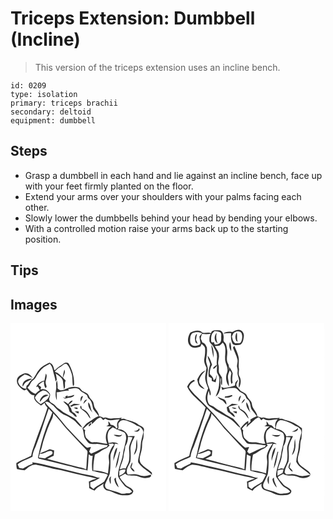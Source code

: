 # Triceps Extension: Dumbbell (Incline)
> This version of the triceps extension uses an incline bench.

``` 
id: 0209 
type: isolation 
primary: triceps brachii 
secondary: deltoid 
equipment: dumbbell 
``` 

## Steps

 - Grasp a dumbbell in each hand and lie against an incline bench, face up with your feet firmly planted on the floor.
 - Extend your arms over your shoulders with your palms facing each other.
 - Slowly lower the dumbbells behind your head by bending your elbows.
 - With a controlled motion raise your arms back up to the starting position.

## Tips


## Images

<svg width="187pt" height="300" viewBox="0 0 187 225" xmlns="http://www.w3.org/2000/svg"><g fill="#FFF"><path d="M0 0h187v225H0V0m34.22 55.96c-2.8 3.13-4.16 7.24-6.85 10.41-2.87 1.91-4.88 4.67-6.6 7.6-2.16.61-1.59 2.94-1.91 4.64-4.58.1-8.28-3.78-9.67-7.85-.52-4.62 4.53-6.73 7.53-9.17 3.73.29 6.85 2.29 9.86 4.31-2-3.68-6.77-7.53-11.09-5.26-3.33 1.46-7.31 3.49-7.78 7.54-.65 5.37 3.88 9.53 8.06 12.05 1.32.91 2.34-.59 3.4-1.15 2.51 3.07 5.11 7.67 9.64 7.39-2.33 5.79 4.01 9.24 7.75 12.26 1.52-1.11 3.05-2.2 4.54-3.32.01 2.41 1.92 4.02 3.29 5.77-4.65 15.56-11.07 30.52-16.17 45.95-1.52 3.87-2.73 7.86-3.43 11.96-5.88 2.99-12.11 5.22-17.75 8.7-.1 2.39 0 4.81.69 7.13 3.04.63 6.08 1.24 9.17 1.52 4.32-3.36 9.3-8.01 15.24-6.29 6.39 1.12 12.69 2.73 18.94 4.45 12.44 1.82 24.41 5.8 36.74 8.16 5.13 1.38 10.48 1.86 15.49 3.71-3.14 1-6.26 2.07-9.26 3.44.2 2.62.35 5.24.43 7.87 1.99 1.32 4.16 2.35 6.44 3.09 2.65-4.09 7.28-5.74 10.92-8.68-1.84 3.86 1.25 8.13 5.22 8.67 5.89 1.15 10.84 5.29 16.96 5.52 3.88.04 8.19.59 11.61-1.65 1.01-1.14 2.54-3 1.13-4.44-2.12-3.09-6.12-3.81-8.72-6.32-2.28-3.3-5.65-5.79-7.15-9.62 2.2-1.25 4.42-2.48 6.63-3.71 2.8 2.57 6.91 2.08 10.42 2.24 5.29-.21 9.76 3.86 15.13 2.79 2.11-.05 6.86-1.08 5.35-3.89-4.59 1.67-9.78 2.36-14.4.37-4.27-1.71-8.85-.83-13.3-.65-3.39-5.18 1.36-10.75 3.2-15.62.64-4.92.35-9.92.02-14.85-.09-5.62 2.97-10.58 5.22-15.53-2.68-.1-5.35-.01-8.02.22-1.65-5.34-6.89-8.93-12.46-8.62 2.27-2.41-.86-6.23 1.99-8.39 1.76-2.89 5.2-2.6 8.07-2 4.54 1.72 9.13 3.39 13.05 6.33 3.95.75 7.34 3.84 7.7 7.93-1.38 5.25-3.05 10.49-3.33 15.95-.23 4.93-1.44 9.73-2.51 14.52-.43 2.15-1.19 4.65.33 6.56 4.03 6.03 11.11 8.83 15.91 14.14l-.32-2.83c-3.96-4.05-9.43-6.38-12.97-10.85-3.55-5.01-.23-11 .71-16.28.99-3.52.26-7.25 1.09-10.77 1.97-4.15 1.02-8.85 1.79-13.26.5-3.92-4.25-4.66-6.67-6.53-4.11-3.25-9.31-4.54-14.31-5.7-1.92-1.7-4.51-1.59-6.87-1.01l1.31-1.59c-4.18 1.08-8.53.39-12.77 1.06-3.25.49-6.31-2.6-9.42-.69-1.39-1.27-3.17-1.7-5-1.87-.39-4.21-3.42-7.37-5.5-10.83-.97-2.14-.93-4.59-1.83-6.76-1.63-2.49-4.27-4.29-5.17-7.23-.97-2.95-4.35-3.83-6.77-5.24-2.49-1.07-3.22-4.49-6.04-4.93-5.29-1.29-11.11-.23-15.75 2.58-3.08 1.55-6.78 1.69-8.9-1.42.25-3.08-.08-6.15-.59-9.18-2.18 3.05-.42 6.88-1.21 10.29-.83 4.36-.99 9 .85 13.14.13-3.13-.14-6.24-.21-9.36 4.92-.11 9.61-2.48 14.53-1.89-.13-.49-.37-1.49-.49-1.99 4.47-.26 10.15-3.26 13.64.98 2.26 3 6.26 3.59 8.73 6.32.54 1.16.94 2.39 1.36 3.6 4.61 2.76 4.92 8.3 6.12 12.96 2.09 2.97 4.6 5.64 6.62 8.69-4.67 1.28-8.06 4.9-12.26 7.1-3.13 1.68-4.97 4.84-7.26 7.43 1.43 3.56 1.41 7.47 2.5 11.1 1.55 2.4 3.2 4.8 5.25 6.81 3.15 1.28 6.59 1.03 9.91.86 4.29.34 8.5 1.4 12.82 1.62l-1.36 2.08c-6.65 1.63-12.35 5.56-18.69 8-.8-.79-1.6-1.59-2.39-2.39.73-1.87 1.5-3.73 2.25-5.59-1.51.31-3.04.58-4.56.81-1.66-.73-2.86-2.12-4.15-3.33-7.47-7.23-14.54-14.86-21.57-22.5-6.51-8.41-13.57-16.36-20.96-23.99a24.87 24.87 0 0 1-3.91-4.94c4.03-1.88 6.61 2.41 9.8 4.04 4.06 4.59 8.38 9.24 14.2 11.62 3.48 1.27 6.46 3.52 9.6 5.43 4.2 2.66 6.59 7.56 11.2 9.61-2.17-4.07-5.72-7.28-8.71-10.76-4.74-2.65-9.43-5.42-14.28-7.86-1.9-1.5-3.57-3.31-5.78-4.37-2.6-1.21-3.64-4.25-6.2-5.53-1.64-1.03-3.72-1.78-4.46-3.74-1.62-2.62 1.65-5.48.45-8.25-2.17-3.86-6.86-7.21-11.4-5.18.25-.72.73-2.15.97-2.87-1.1-.88-2.2-1.78-3.31-2.67 1.87-1.93 4.08-3.46 6.55-4.51.08 2.82.21 5.72 1.84 8.15 2.38-.92.97-2.99.56-4.66-1.68-4.14 2.76-8.77-.06-12.7-.69 2.78-1.11 5.63-1.73 8.43-4.47.65-8.17 3.59-9.97 7.71.51-.14 1.53-.42 2.04-.57.87 1.44 1.69 2.91 2.47 4.4-1.9 1.33-3.64 2.85-5.33 4.44-3.97-1.33-7.03-4.23-9.55-7.46 2.1-1.74 3.19-4.23 4.49-6.55 1.3-2.24 4.06-3.14 5.24-5.47 2.49-4.66 5.53-9.2 9.72-12.51 2.36-1.55 4.97-2.68 7.34-4.23 1.85 2.06 3.07 4.59 3.6 7.3.97 4.73 2.71 9.29 3.31 14.1.51-.77 1.02-1.54 1.52-2.31-.34-2.53-.7-5.06-1.31-7.54 3.43 3.04 9.16 5.46 8.8 10.88.22 2.75.66 5.47 1.05 8.2 2.59-2.88.08-7.11 2.13-10.39-1.07-1.15-2.14-2.31-3.22-3.44.79-3.01 3.46-6.58 1.53-9.63-.9 3.11-1.39 6.31-1.92 9.5-1.98-1.91-3.83-4.02-6.17-5.51-.84-.73-4.52-1.12-2.56-2.54 1.73-1.77 3.48-3.53 5.72-4.65 2.52-1.24 4.26-4.29 7.34-4.02 3.19 2.67 4.54 6.85 5.94 10.65 2.16 5.19.86 10.96 2.17 16.34.3-.4.91-1.18 1.21-1.58.39-9.02-2.13-17.92-6.61-25.71-1.73-1.48-4.51-1.13-6.16.33-3.17 2.57-7.1 4.11-9.76 7.29-.31.1-.94.28-1.25.37-.66-3.64-1.9-7.33-5.59-8.87-4.63 2.21-9.52 4.44-12.71 8.63m-19.6 20.15c.85-1.33 1.64-2.71 2.51-4.02 2.31-2.7 6.13-3.25 8.76-5.51-5.5-.6-12.65 3-11.27 9.53m54.05 10.26c-1.01.52-2.02 1.03-3.03 1.54l.52 1.96c-.83-.29-2.49-.88-3.32-1.17.86.64 1.71 1.29 2.55 1.94 2.63-1.06 5.51-1.09 8.2-1.88 1.03-.77 3.07-1.19 2.76-2.87-2.65 1.01-5.39 1.76-8.21 2.06.13-.4.4-1.19.53-1.58m15.64 7.7c.96-2.19 1.89-4.39 2.76-6.62-3.18-.2-3.35 4.37-2.76 6.62m3.18 2.63c1.6-1.54 3.04-3.24 4.46-4.95-2.81-.59-4 2.78-4.46 4.95m-18.25.26c-1.86-1.27-3.54-3.03-5.92-3.22 1.38 1.94 3.26 3.4 4.94 5.06 1.74 2.03 1.69 4.89 2.65 7.29 1.67 1.6 3.84 2.64 5.32 4.46.77 1.26 2.12 1.47 3.47 1.59-.97-1.87-1.84-4.01-3.94-4.85-2.37-.78-2.45-3.44-3.23-5.4-1.31-1.31-1.86-3.08-2.45-4.78 1.92-.9 3.39-2.44 4.54-4.18-2.75-.36-3.88 2.32-5.38 4.03M93.4 94.9c-.91 4.74 1.93 9.11 5.14 12.3-2.79-3.64-1.86-8.92-5.14-12.3m-22.05 4.28c.64.39 1.29.78 1.95 1.17 2.87-2.74 6.9-1.42 10.11-3.09-2.43-.11-4.84-.44-7.26-.63-1.61.83-3.12 1.86-4.8 2.55m12.59 2.84c2.6 2.78 6.27 4.42 8.47 7.61 1.21 1.57 1.74 3.75 3.65 4.67-1.51-5.19-5.16-10.02-10.48-11.67-.22-1.15-.44-2.3-.76-3.43-1.76-.13-1.01 1.78-.88 2.82m-8.05-.84c1.51.76 3.05 2.29 4.85 1.41-.27-2.35-3.31-1.08-4.85-1.41m1.18 4.68c1.42 1.03 2.98 1.83 4.61 2.48.05-.64.16-1.94.21-2.58-1.61.04-3.21.02-4.82.1m77.01 20.07c-.85 2.81-3.64 3.2-6.12 3.68 1.36.22 2.72.46 4.11.5 1.8-.44 4.26-2.59 2.01-4.18m-2.48 12.95c-1.04 3.57-.51 7.32-1.09 10.95-.69 2.81-1.81 5.5-2.42 8.33 4.92-5 4.5-12.86 3.51-19.28m-5.57 28.04c-.99 1.92-2.01 3.89-2.29 6.06 1.25 1.97 2.61 4.73 5.22 4.91-.67-2.09-2.38-3.43-4-4.78.44-2.03 1.7-4.07 1.07-6.19z"/><path d="M29.32 89.15c2.04-3.87 5.6-6.72 9.55-8.47 3.55-.11 6.31 2.41 8.07 5.23-1.31 5.48-6.27 8.36-10.7 11.1-2.99-1.97-5.86-4.28-6.92-7.86m5.83 5.08c2.18-1.49 3.05-4.32 5.44-5.56 1.62-.82 3.35-1.43 5.02-2.15-4.82-2.87-10.33 2.91-10.46 7.71zM30.15 147.95c5.83-14.91 10.45-30.25 15.71-45.36 1.5 1.47 2.95 3 4.4 4.52a146.11 146.11 0 0 1-5.3 12.74c-5.43 13.24-9.1 27.12-11.93 41.12-.05 1.6 1.91 1.52 2.94 1.91 10.38 2.52 20.75 5.1 31.12 7.67 7.81 1.67 15.43 4.28 23.36 5.43.63.28 1.27.56 1.91.85.92-6.49.99-13.06 1.51-19.58 1.45 1 2.85 2.39 4.8 1.68-1.05 6.02-1.17 12.19-.52 18.27 3.38.3 6.5 1.82 9.87 2.28 2.87.86 6.38.39 8.69 2.61-1.32 2.69-2.79 5.3-4.23 7.93-3.98 3.41-9.25 4.92-12.84 8.87-1.3-.91-2.72-1.69-3.8-2.86-.23-1.7-.07-3.42-.06-5.13 4.25-.9 7.91-3.3 11.64-5.41-3.98.2-7.4-2.23-11.26-2.77-15.27-2.73-30.05-7.57-45.25-10.61-8.3-1.6-16.4-4.33-24.83-5.2l.52 1.87c-4.24 1.11-7.92 3.54-11.78 5.53-1.47-.24-2.94-.47-4.41-.69-.62-1.43-1.25-2.87-1.9-4.29 5.09-4.44 12.04-5.85 17.86-9.13.24-4.35 1.89-8.38 3.78-12.25z"/><path d="M51.27 108.15c5.66 5.61 10.5 11.94 15.54 18.09 8.37 8.63 16.21 17.75 24.71 26.25 1.44 1.5.69 3.69.6 5.5-.77 5.74-.61 11.54-1.31 17.28-3.7-1.76-7.77-2.36-11.7-3.34-11.72-2.93-23.33-6.27-35.05-9.22a131.7 131.7 0 0 1 7.77-3.72c.2-2.13.39-4.26.55-6.39-1.77-.46-3.54-.89-5.3-1.39-3.83 1.91-7.86 3.35-11.82 4.95 1.55-4.64 2.92-9.34 3.94-14.12 3.02-9.52 6.27-19.03 10.82-27.94.98-1.83 1.01-3.94 1.25-5.95zM97.61 120.91c3.67-2.49 6.03-7.3 10.75-7.91 1.03 1.02 1.93 2.16 2.89 3.26.85-.64 1.7-1.29 2.54-1.96 5.08 4.21 11.55.58 17.35 1.07-2.95 2.31-4.18 6.37-2.58 9.86-.64.39-1.27.78-1.9 1.17l-.06-.89c-1.47-2.23-3.55-3.62-6.28-3.62-.67-1.58-1.55-3.08-3-4.05.1 1.32.24 2.64.42 3.95-.9.63-1.82 1.22-2.77 1.76 2.09.07 4.18.17 6.27.29-7.11 4.15-8.47 13.65-5.11 20.68-4.85.51-9.32-2.16-14.16-1.72-2.19-.16-4.78.55-6.58-1.08a35.664 35.664 0 0 1-4.79-4.4c-.99-2.89-1.99-6.1-.89-9.11-.83-.51-1.66-1.02-2.48-1.53 3.28-3.05 6.45-6.25 10.42-8.43l-.04 2.66m-1.78-.78c-1.02.8-2.33 2.1-1.95 3.51 1.36.03 2.21-1.55 3.02-2.46.15-.88-.21-1.23-1.07-1.05z"/><path d="M117.92 129.13c1.19-1.78 3.1-2.92 4.78-4.2 4.16 2.47 8.86 3.73 13.19 5.81 2.71 1.35 2.7 4.67 2.98 7.27-.89 6.8-3.4 13.29-4.11 20.12-1.33 8.69-6.21 16.83-5.63 25.77 2.1 4.27 5.17 8.01 8.22 11.64 2.91 2.11 6.49 3.36 8.49 6.55-1.41 1.16-2.99 2.23-4.93 1.97-3.04-.14-6.13 1.37-9.06-.03-5.1-2.18-10.53-3.39-15.77-5.13-2.4-.76-3.02-3.67-2.52-5.85 1.65-4.13 3.94-7.97 5.45-12.16 1.16-6.88.91-13.91.92-20.86-.11-5.77 4.76-10.09 5.24-15.65 1.11.18 3.33.53 4.44.71-3.35-3.23-7.89-2.38-11.92-1.23-1.24-4.8-2.06-10.1.23-14.73m5.92 4.94c2.95 1.97 8.36 3.72 10.06-.58-3.26 1.98-6.61-.06-10.06.58m.8 21.36c-.68 3.18-1.5 6.43-.99 9.7 1.11-5.37 4.17-10.3 4.32-15.82-2.13 1.32-2.61 3.92-3.33 6.12m6.05-1.27c-1.9 6.61-3.7 13.28-4.69 20.1 3.78-5.94 3.68-13.26 5.58-19.86-.22-.06-.66-.18-.89-.24m-10.66 38.99c.98-3.05-.54-6.3.82-9.36-3.71 1.6-2.06 6.57-.82 9.36m4.62-5.37c.61 3.49 2.33 6.98 5.15 9.2-.85-3.98-3.93-7.39-3.19-11.66-.88.67-2.43 1.04-1.96 2.46z"/><path d="M140.98 136.41c1.81.16 3.63.29 5.44.44-1.68 4.93-4.77 9.73-4.1 15.13.39 3.64.4 7.3.12 10.95-.12 4.22-2.72 7.72-4.22 11.52-2.41-.66-4.78-.06-7.04.85 1.06-5.55 4.22-10.51 4.61-16.22.21-3.86 2.03-7.44 1.87-11.33 2.35-3.34 3.32-7.3 3.32-11.34zM118.86 146.64c-.41-.62-.81-1.24-1.21-1.86 1.32-.09 3.96-.26 5.28-.34.48.48.96.96 1.44 1.45-3.35 2.78-4.71 7.08-6.07 11.05-1.26 3.61.35 7.31.02 10.98-.32 4.15-1.06 8.26-1.33 12.42-5.65-1.85-11.56-3.86-17.56-3.61-.3-6.42.7-12.84 1.84-19.14 4.97-1.83 8.7-5.81 13.67-7.57 1.58-.75 2.65-2.22 3.92-3.38zM35.1 156.55c4.64.63 8.42-3.13 12.88-3.4 2.64-.15 3.34 3 1.44 4.43-2.61 1.68-5.55 2.82-8.13 4.58-2.45-.38-4.89-.76-7.35-1.04.37-1.53.76-3.05 1.16-4.57zM130.63 176.94c2.23-1.32 4.7-1.82 7.27-1.3.03 4.41-4.11 5.8-7.39 7.42.06-2.04.1-4.08.12-6.12z"/></g><g fill="#333"><path d="M34.22 55.96c3.19-4.19 8.08-6.42 12.71-8.63 3.69 1.54 4.93 5.23 5.59 8.87.31-.09.94-.27 1.25-.37 2.66-3.18 6.59-4.72 9.76-7.29 1.65-1.46 4.43-1.81 6.16-.33 4.48 7.79 7 16.69 6.61 25.71-.3.4-.91 1.18-1.21 1.58-1.31-5.38-.01-11.15-2.17-16.34-1.4-3.8-2.75-7.98-5.94-10.65-3.08-.27-4.82 2.78-7.34 4.02-2.24 1.12-3.99 2.88-5.72 4.65-1.96 1.42 1.72 1.81 2.56 2.54 2.34 1.49 4.19 3.6 6.17 5.51.53-3.19 1.02-6.39 1.92-9.5 1.93 3.05-.74 6.62-1.53 9.63 1.08 1.13 2.15 2.29 3.22 3.44-2.05 3.28.46 7.51-2.13 10.39-.39-2.73-.83-5.45-1.05-8.2.36-5.42-5.37-7.84-8.8-10.88.61 2.48.97 5.01 1.31 7.54-.5.77-1.01 1.54-1.52 2.31-.6-4.81-2.34-9.37-3.31-14.1-.53-2.71-1.75-5.24-3.6-7.3-2.37 1.55-4.98 2.68-7.34 4.23-4.19 3.31-7.23 7.85-9.72 12.51-1.18 2.33-3.94 3.23-5.24 5.47-1.3 2.32-2.39 4.81-4.49 6.55 2.52 3.23 5.58 6.13 9.55 7.46 1.69-1.59 3.43-3.11 5.33-4.44-.78-1.49-1.6-2.96-2.47-4.4-.51.15-1.53.43-2.04.57 1.8-4.12 5.5-7.06 9.97-7.71.62-2.8 1.04-5.65 1.73-8.43 2.82 3.93-1.62 8.56.06 12.7.41 1.67 1.82 3.74-.56 4.66-1.63-2.43-1.76-5.33-1.84-8.15a19.993 19.993 0 0 0-6.55 4.51c1.11.89 2.21 1.79 3.31 2.67-.24.72-.72 2.15-.97 2.87 4.54-2.03 9.23 1.32 11.4 5.18 1.2 2.77-2.07 5.63-.45 8.25.74 1.96 2.82 2.71 4.46 3.74 2.56 1.28 3.6 4.32 6.2 5.53 2.21 1.06 3.88 2.87 5.78 4.37 4.85 2.44 9.54 5.21 14.28 7.86 2.99 3.48 6.54 6.69 8.71 10.76-4.61-2.05-7-6.95-11.2-9.61-3.14-1.91-6.12-4.16-9.6-5.43-5.82-2.38-10.14-7.03-14.2-11.62-3.19-1.63-5.77-5.92-9.8-4.04a24.87 24.87 0 0 0 3.91 4.94c7.39 7.63 14.45 15.58 20.96 23.99 7.03 7.64 14.1 15.27 21.57 22.5 1.29 1.21 2.49 2.6 4.15 3.33 1.52-.23 3.05-.5 4.56-.81-.75 1.86-1.52 3.72-2.25 5.59.79.8 1.59 1.6 2.39 2.39 6.34-2.44 12.04-6.37 18.69-8l1.36-2.08c-4.32-.22-8.53-1.28-12.82-1.62-3.32.17-6.76.42-9.91-.86-2.05-2.01-3.7-4.41-5.25-6.81-1.09-3.63-1.07-7.54-2.5-11.1 2.29-2.59 4.13-5.75 7.26-7.43 4.2-2.2 7.59-5.82 12.26-7.1-2.02-3.05-4.53-5.72-6.62-8.69-1.2-4.66-1.51-10.2-6.12-12.96-.42-1.21-.82-2.44-1.36-3.6-2.47-2.73-6.47-3.32-8.73-6.32-3.49-4.24-9.17-1.24-13.64-.98.12.5.36 1.5.49 1.99-4.92-.59-9.61 1.78-14.53 1.89.07 3.12.34 6.23.21 9.36-1.84-4.14-1.68-8.78-.85-13.14.79-3.41-.97-7.24 1.21-10.29.51 3.03.84 6.1.59 9.18 2.12 3.11 5.82 2.97 8.9 1.42 4.64-2.81 10.46-3.87 15.75-2.58 2.82.44 3.55 3.86 6.04 4.93 2.42 1.41 5.8 2.29 6.77 5.24.9 2.94 3.54 4.74 5.17 7.23.9 2.17.86 4.62 1.83 6.76 2.08 3.46 5.11 6.62 5.5 10.83 1.83.17 3.61.6 5 1.87 3.11-1.91 6.17 1.18 9.42.69 4.24-.67 8.59.02 12.77-1.06l-1.31 1.59c2.36-.58 4.95-.69 6.87 1.01 5 1.16 10.2 2.45 14.31 5.7 2.42 1.87 7.17 2.61 6.67 6.53-.77 4.41.18 9.11-1.79 13.26-.83 3.52-.1 7.25-1.09 10.77-.94 5.28-4.26 11.27-.71 16.28 3.54 4.47 9.01 6.8 12.97 10.85l.32 2.83c-4.8-5.31-11.88-8.11-15.91-14.14-1.52-1.91-.76-4.41-.33-6.56 1.07-4.79 2.28-9.59 2.51-14.52.28-5.46 1.95-10.7 3.33-15.95-.36-4.09-3.75-7.18-7.7-7.93-3.92-2.94-8.51-4.61-13.05-6.33-2.87-.6-6.31-.89-8.07 2-2.85 2.16.28 5.98-1.99 8.39 5.57-.31 10.81 3.28 12.46 8.62 2.67-.23 5.34-.32 8.02-.22-2.25 4.95-5.31 9.91-5.22 15.53.33 4.93.62 9.93-.02 14.85-1.84 4.87-6.59 10.44-3.2 15.62 4.45-.18 9.03-1.06 13.3.65 4.62 1.99 9.81 1.3 14.4-.37 1.51 2.81-3.24 3.84-5.35 3.89-5.37 1.07-9.84-3-15.13-2.79-3.51-.16-7.62.33-10.42-2.24-2.21 1.23-4.43 2.46-6.63 3.71 1.5 3.83 4.87 6.32 7.15 9.62 2.6 2.51 6.6 3.23 8.72 6.32 1.41 1.44-.12 3.3-1.13 4.44-3.42 2.24-7.73 1.69-11.61 1.65-6.12-.23-11.07-4.37-16.96-5.52-3.97-.54-7.06-4.81-5.22-8.67-3.64 2.94-8.27 4.59-10.92 8.68-2.28-.74-4.45-1.77-6.44-3.09-.08-2.63-.23-5.25-.43-7.87 3-1.37 6.12-2.44 9.26-3.44-5.01-1.85-10.36-2.33-15.49-3.71-12.33-2.36-24.3-6.34-36.74-8.16-6.25-1.72-12.55-3.33-18.94-4.45-5.94-1.72-10.92 2.93-15.24 6.29-3.09-.28-6.13-.89-9.17-1.52-.69-2.32-.79-4.74-.69-7.13 5.64-3.48 11.87-5.71 17.75-8.7.7-4.1 1.91-8.09 3.43-11.96 5.1-15.43 11.52-30.39 16.17-45.95-1.37-1.75-3.28-3.36-3.29-5.77-1.49 1.12-3.02 2.21-4.54 3.32-3.74-3.02-10.08-6.47-7.75-12.26-4.53.28-7.13-4.32-9.64-7.39-1.06.56-2.08 2.06-3.4 1.15-4.18-2.52-8.71-6.68-8.06-12.05.47-4.05 4.45-6.08 7.78-7.54 4.32-2.27 9.09 1.58 11.09 5.26-3.01-2.02-6.13-4.02-9.86-4.31-3 2.44-8.05 4.55-7.53 9.17 1.39 4.07 5.09 7.95 9.67 7.85.32-1.7-.25-4.03 1.91-4.64 1.72-2.93 3.73-5.69 6.6-7.6 2.69-3.17 4.05-7.28 6.85-10.41m-4.9 33.19c1.06 3.58 3.93 5.89 6.92 7.86 4.43-2.74 9.39-5.62 10.7-11.1-1.76-2.82-4.52-5.34-8.07-5.23-3.95 1.75-7.51 4.6-9.55 8.47m.83 58.8c-1.89 3.87-3.54 7.9-3.78 12.25-5.82 3.28-12.77 4.69-17.86 9.13.65 1.42 1.28 2.86 1.9 4.29 1.47.22 2.94.45 4.41.69 3.86-1.99 7.54-4.42 11.78-5.53l-.52-1.87c8.43.87 16.53 3.6 24.83 5.2 15.2 3.04 29.98 7.88 45.25 10.61 3.86.54 7.28 2.97 11.26 2.77-3.73 2.11-7.39 4.51-11.64 5.41-.01 1.71-.17 3.43.06 5.13 1.08 1.17 2.5 1.95 3.8 2.86 3.59-3.95 8.86-5.46 12.84-8.87 1.44-2.63 2.91-5.24 4.23-7.93-2.31-2.22-5.82-1.75-8.69-2.61-3.37-.46-6.49-1.98-9.87-2.28-.65-6.08-.53-12.25.52-18.27-1.95.71-3.35-.68-4.8-1.68-.52 6.52-.59 13.09-1.51 19.58-.64-.29-1.28-.57-1.91-.85-7.93-1.15-15.55-3.76-23.36-5.43-10.37-2.57-20.74-5.15-31.12-7.67-1.03-.39-2.99-.31-2.94-1.91 2.83-14 6.5-27.88 11.93-41.12 1.97-4.16 3.73-8.41 5.3-12.74-1.45-1.52-2.9-3.05-4.4-4.52-5.26 15.11-9.88 30.45-15.71 45.36m21.12-39.8c-.24 2.01-.27 4.12-1.25 5.95-4.55 8.91-7.8 18.42-10.82 27.94-1.02 4.78-2.39 9.48-3.94 14.12 3.96-1.6 7.99-3.04 11.82-4.95 1.76.5 3.53.93 5.3 1.39-.16 2.13-.35 4.26-.55 6.39a131.7 131.7 0 0 0-7.77 3.72c11.72 2.95 23.33 6.29 35.05 9.22 3.93.98 8 1.58 11.7 3.34.7-5.74.54-11.54 1.31-17.28.09-1.81.84-4-.6-5.5-8.5-8.5-16.34-17.62-24.71-26.25-5.04-6.15-9.88-12.48-15.54-18.09m46.34 12.76l.04-2.66c-3.97 2.18-7.14 5.38-10.42 8.43.82.51 1.65 1.02 2.48 1.53-1.1 3.01-.1 6.22.89 9.11 1.45 1.61 3.07 3.08 4.79 4.4 1.8 1.63 4.39.92 6.58 1.08 4.84-.44 9.31 2.23 14.16 1.72-3.36-7.03-2-16.53 5.11-20.68-2.09-.12-4.18-.22-6.27-.29.95-.54 1.87-1.13 2.77-1.76-.18-1.31-.32-2.63-.42-3.95 1.45.97 2.33 2.47 3 4.05 2.73 0 4.81 1.39 6.28 3.62l.06.89c.63-.39 1.26-.78 1.9-1.17-1.6-3.49-.37-7.55 2.58-9.86-5.8-.49-12.27 3.14-17.35-1.07-.84.67-1.69 1.32-2.54 1.96-.96-1.1-1.86-2.24-2.89-3.26-4.72.61-7.08 5.42-10.75 7.91m20.31 8.22c-2.29 4.63-1.47 9.93-.23 14.73 4.03-1.15 8.57-2 11.92 1.23-1.11-.18-3.33-.53-4.44-.71-.48 5.56-5.35 9.88-5.24 15.65-.01 6.95.24 13.98-.92 20.86-1.51 4.19-3.8 8.03-5.45 12.16-.5 2.18.12 5.09 2.52 5.85 5.24 1.74 10.67 2.95 15.77 5.13 2.93 1.4 6.02-.11 9.06.03 1.94.26 3.52-.81 4.93-1.97-2-3.19-5.58-4.44-8.49-6.55-3.05-3.63-6.12-7.37-8.22-11.64-.58-8.94 4.3-17.08 5.63-25.77.71-6.83 3.22-13.32 4.11-20.12-.28-2.6-.27-5.92-2.98-7.27-4.33-2.08-9.03-3.34-13.19-5.81-1.68 1.28-3.59 2.42-4.78 4.2m23.06 7.28c0 4.04-.97 8-3.32 11.34.16 3.89-1.66 7.47-1.87 11.33-.39 5.71-3.55 10.67-4.61 16.22 2.26-.91 4.63-1.51 7.04-.85 1.5-3.8 4.1-7.3 4.22-11.52.28-3.65.27-7.31-.12-10.95-.67-5.4 2.42-10.2 4.1-15.13-1.81-.15-3.63-.28-5.44-.44m-22.12 10.23c-1.27 1.16-2.34 2.63-3.92 3.38-4.97 1.76-8.7 5.74-13.67 7.57-1.14 6.3-2.14 12.72-1.84 19.14 6-.25 11.91 1.76 17.56 3.61.27-4.16 1.01-8.27 1.33-12.42.33-3.67-1.28-7.37-.02-10.98 1.36-3.97 2.72-8.27 6.07-11.05-.48-.49-.96-.97-1.44-1.45-1.32.08-3.96.25-5.28.34.4.62.8 1.24 1.21 1.86m-83.76 9.91c-.4 1.52-.79 3.04-1.16 4.57 2.46.28 4.9.66 7.35 1.04 2.58-1.76 5.52-2.9 8.13-4.58 1.9-1.43 1.2-4.58-1.44-4.43-4.46.27-8.24 4.03-12.88 3.4m95.53 20.39c-.02 2.04-.06 4.08-.12 6.12 3.28-1.62 7.42-3.01 7.39-7.42-2.57-.52-5.04-.02-7.27 1.3z"/><path d="M14.62 76.11c-1.38-6.53 5.77-10.13 11.27-9.53-2.63 2.26-6.45 2.81-8.76 5.51-.87 1.31-1.66 2.69-2.51 4.02zM35.15 94.23c.13-4.8 5.64-10.58 10.46-7.71-1.67.72-3.4 1.33-5.02 2.15-2.39 1.24-3.26 4.07-5.44 5.56zM68.67 86.37c-.13.39-.4 1.18-.53 1.58 2.82-.3 5.56-1.05 8.21-2.06.31 1.68-1.73 2.1-2.76 2.87-2.69.79-5.57.82-8.2 1.88-.84-.65-1.69-1.3-2.55-1.94.83.29 2.49.88 3.32 1.17l-.52-1.96c1.01-.51 2.02-1.02 3.03-1.54zM84.31 94.07c-.59-2.25-.42-6.82 2.76-6.62-.87 2.23-1.8 4.43-2.76 6.62zM87.49 96.7c.46-2.17 1.65-5.54 4.46-4.95-1.42 1.71-2.86 3.41-4.46 4.95zM69.24 96.96c1.5-1.71 2.63-4.39 5.38-4.03-1.15 1.74-2.62 3.28-4.54 4.18.59 1.7 1.14 3.47 2.45 4.78.78 1.96.86 4.62 3.23 5.4 2.1.84 2.97 2.98 3.94 4.85-1.35-.12-2.7-.33-3.47-1.59-1.48-1.82-3.65-2.86-5.32-4.46-.96-2.4-.91-5.26-2.65-7.29-1.68-1.66-3.56-3.12-4.94-5.06 2.38.19 4.06 1.95 5.92 3.22zM93.4 94.9c3.28 3.38 2.35 8.66 5.14 12.3-3.21-3.19-6.05-7.56-5.14-12.3z"/><path d="M71.35 99.18c1.68-.69 3.19-1.72 4.8-2.55 2.42.19 4.83.52 7.26.63-3.21 1.67-7.24.35-10.11 3.09-.66-.39-1.31-.78-1.95-1.17zM83.94 102.02c-.13-1.04-.88-2.95.88-2.82.32 1.13.54 2.28.76 3.43 5.32 1.65 8.97 6.48 10.48 11.67-1.91-.92-2.44-3.1-3.65-4.67-2.2-3.19-5.87-4.83-8.47-7.61zM75.89 101.18c1.54.33 4.58-.94 4.85 1.41-1.8.88-3.34-.65-4.85-1.41zM77.07 105.86c1.61-.08 3.21-.06 4.82-.1-.05.64-.16 1.94-.21 2.58-1.63-.65-3.19-1.45-4.61-2.48zM95.83 120.13c.86-.18 1.22.17 1.07 1.05-.81.91-1.66 2.49-3.02 2.46-.38-1.41.93-2.71 1.95-3.51zM154.08 125.93c2.25 1.59-.21 3.74-2.01 4.18-1.39-.04-2.75-.28-4.11-.5 2.48-.48 5.27-.87 6.12-3.68zM123.84 134.07c3.45-.64 6.8 1.4 10.06-.58-1.7 4.3-7.11 2.55-10.06.58zM151.6 138.88c.99 6.42 1.41 14.28-3.51 19.28.61-2.83 1.73-5.52 2.42-8.33.58-3.63.05-7.38 1.09-10.95zM124.64 155.43c.72-2.2 1.2-4.8 3.33-6.12-.15 5.52-3.21 10.45-4.32 15.82-.51-3.27.31-6.52.99-9.7zM130.69 154.16c.23.06.67.18.89.24-1.9 6.6-1.8 13.92-5.58 19.86.99-6.82 2.79-13.49 4.69-20.1zM146.03 166.92c.63 2.12-.63 4.16-1.07 6.19 1.62 1.35 3.33 2.69 4 4.78-2.61-.18-3.97-2.94-5.22-4.91.28-2.17 1.3-4.14 2.29-6.06zM120.03 193.15c-1.24-2.79-2.89-7.76.82-9.36-1.36 3.06.16 6.31-.82 9.36zM124.65 187.78c-.47-1.42 1.08-1.79 1.96-2.46-.74 4.27 2.34 7.68 3.19 11.66-2.82-2.22-4.54-5.71-5.15-9.2z"/></g></svg>
<svg width="187pt" height="300" viewBox="0 0 187 225" xmlns="http://www.w3.org/2000/svg"><g fill="#FFF"><path d="M0 0h187v225H0V0m25.98 11.16c-2.7 4.48-4.01 10.22-1.08 14.93 2.8 4.43 9.07 3.59 13.26 1.92.44-1.11.89-2.22 1.43-3.29 1.5 1.58 3.68 2.83 4.13 5.15.33 4.07 0 8.14-.8 12.13-.98 3.99.82 7.87 2.55 11.35-.54 2.84-.66 5.74-1.3 8.57-1.25 5.61 1.28 11.05 3.3 16.15-2.21 5.58-4.75 12.07-1.52 17.8 1.47 4.25 6.28 5.09 9.13 8.04 1.9 1.65 4.17 2.76 6.36 3.95 5.55 3.65 12.19 5.77 16.91 10.66 2.65 2.38 4.69 5.59 8.14 6.9-2.47-4.01-5.8-7.44-8.97-10.89-3.74-2.21-7.69-4.06-11.22-6.61-3.28-2.52-7.34-3.79-10.5-6.5-2.03-1.95-4.93-2.4-7.16-4.02-3.2-4.93-2.42-11.09-.43-16.32.45 1.92.9 3.83 1.36 5.75.26-.39.76-1.16 1.01-1.55-.05-5.07-3.19-9.37-4.1-14.26-1.01-4.62-.37-9.37.51-13.94 1-4.89-2.75-9.15-1.98-14.03.78-4.62 1.47-9.29.9-13.98-1.02-2.64-2.44-5.29-5.41-6.05-.55-1.44-1.14-2.87-1.89-4.22.19-2.09.57-4.17 1.56-6.04 3.39.4 6.82.4 10.21-.04-1.58 2.83-1.64 6.09-1.34 9.24 1.03 2.45 3.6 3.78 4.71 6.18 1.32 2.94 3.56 5.49 4.09 8.75.94 4.35-.71 8.77.03 13.13.57 3.01-.4 6.08.18 9.09 1.04 2.55 3.14 4.84 2.84 7.78-.1 2.67-.31 5.33-.47 8-.37 4.61-2.56 8.78-3.93 13.13 3.68-2.33 4.63-6.78 5.67-10.7.94-3.94-1.35-8.07.51-11.87.73 2.96-1.22 6.63 1.26 9 .43-3.13.3-6.28.04-9.41-.85-1.19-1.63-2.42-2.32-3.7-2.66-3.23-.57-7.49-1.83-11.15-1.2-3.99 1.16-8.01.55-12.09.2-4.24-3.09-7.26-4.84-10.8 1.81-.15 3.69.07 5.45-.45 1.53-.97 2.69-2.4 3.99-3.64 4.86 5.13 2.67 12.56 2.81 18.85-.58 5.91 4.74 11.3 2.38 17.19-2.26 5.46-1.18 11.82 2.25 16.52.03-3.45-.71-6.83-1.21-10.23-.51-3.22 1.12-6.19 2.17-9.12.66 1.14 1.32 2.28 1.97 3.42-1.04 4.25-1.24 8.68-.14 12.93.44-.56 1.88-.68 1.54-1.64-.85-3.72-.17-7.46.15-11.19-.97-2.63-2.43-5.04-3.87-7.44l-.56 4.08c-.16-2.73.43-5.78-1.22-8.18-2.75-5.13-.11-10.97-1-16.4-.64-3.15-.53-6.86-3.14-9.15-2.18-1.73-.78-4.59-1.08-6.93-.16-3.38-1.86-7.82-5.98-7.48-3.2.24-8.41-.84-9.18 3.54-3.08-1.68-6.75-.06-10.08-.52-3.86-4.62-10.24-2.37-14.8-.3m50.3-.69c-3.65-.56-7.75-.56-10.73 1.95 3.15-.07 6.28-.84 9.44-.42-.3 4.62-.37 9.32 2.24 13.35 2.68 1.38 5.91.89 8.75.35 3.39-1.87 3.76-6.34 4.29-9.76.76-3.76-2.2-8.09-6.16-8.03-2.91-.34-5.28 1.6-7.83 2.56M75.1 33.53c.2-3.68-.14-7.43-1.29-10.94-1.78 3.47-1.02 7.89 1.29 10.94m-23.98-7.71c.63 5.28 1.56 10.54 2.89 15.7 0-5.25.24-11.24-2.89-15.7m26.07 3.42c1.69 4.94 4.46 9.5 5.49 14.66.43 2.72-.73 5.35-.69 8.06.43 2.04 1.15 4.07.78 6.19-.68 3.79 1.57 7.18 1.95 10.85-.21 2.8-.94 5.59-.41 8.41 2.44-3.68 2.89-8.94 1.11-13-1.97-2.85-1.05-6.16-.92-9.34-1.13-5.15.68-10.45-.83-15.55-.96-4.35-3.18-8.23-4.77-12.34-.57.68-1.14 1.37-1.71 2.06m-30.35 9.83c.08 3.58 2.24 6.58 3.03 9.98-1.34 4.84-2.55 9.82-1.81 14.89 1.14.79 2.45 1.29 3.6 2.07.03.79.09 2.37.11 3.17 1.54.56 3.08 1.14 4.62 1.72.62-3.03 1.29-6.07 1.34-9.18-.52 1.53-.97 3.07-1.32 4.64-.82.75-1.64 1.49-2.46 2.23-.12-3.35-2.36-5.54-4.63-7.65.04-3.88.81-7.84 2.81-11.21-1.44-3.68-2.36-7.81-5.29-10.66m6.81 14.05c-.01.46-.01 1.37-.01 1.83 2.02-1.14 4.11-2.42 4.2-5.06-1.54.88-2.82 2.12-4.19 3.23M34.34 67.55c.61 2.38.78 4.94 2.06 7.08 1.64 2.26 4.17 3.8 6.86 4.47-2.29-3.01-6.27-4.95-6.71-9.12.23-5.6 4.24-9.62 7.96-13.3-5.28 1.4-7.88 6.41-10.17 10.87m-12.11 8.53c4.63 10.56 15.11 16.35 22.16 25.02-1.89 5.55-3.27 11.26-5.67 16.62-2.32 7.97-5.96 15.46-8.45 23.37-1.9 6.01-4.52 11.81-5.54 18.08-5.93 2.86-12.1 5.22-17.76 8.63.1 2.36.11 4.73.61 7.05 3.04.66 6.1 1.29 9.2 1.64 3.46-2.71 7.01-5.67 11.38-6.73 10 .64 19.39 4.63 29.29 5.92 10.2 2.14 20.2 5.11 30.43 7.11 5.19 1.32 10.51 2.04 15.66 3.56-3.21 1.08-6.42 2.15-9.5 3.55.18 2.65.34 5.3.46 7.96 2.01 1.2 4.13 2.21 6.31 3.06 2.76-3.85 7.04-5.86 10.82-8.47-.9 2.91.27 6.5 3.27 7.64 3.65 1.32 7.46 2.19 10.91 4.03 5 2.56 10.8 2.7 16.26 2.04 2.53-.34 5.47-2.22 5.19-5.06-2.12-4.18-7.61-4.56-10.16-8.32-2.05-2.73-4.86-4.93-6.1-8.21 1.9-1.61 4.21-2.57 6.34-3.8 3.1 2.15 7.01 2.15 10.62 2.11 3.33-.03 6.4 1.31 9.47 2.42 4.32 1.02 9.33.62 12.6-2.72-2.74-1.01-5.38.62-8.12.67-5.18 1-9.8-2.86-14.97-2.13-2 .15-4 .21-6 .29l-1.76-2.48c.54-4.69 2.75-8.87 4.74-13.06.65-4.91.34-9.91.03-14.85-.06-5.62 2.93-10.61 5.28-15.52-2.67-.1-5.34-.03-8 .2-1.76-5.14-6.51-8.5-11.9-8.74-.21-.27-.63-.8-.84-1.07.76-3.71 1.24-8.51 5.66-9.63 6.69.23 12.7 3.69 18.31 7.03 4.42.84 8.45 5.78 6.32 10.23-1.39 5.08-2.64 10.22-2.8 15.51-.34 5.83-2.74 11.36-2.89 17.19 3.41 7.35 11.71 10.25 16.97 16 .36-3.55-3.12-5.02-5.37-6.95-3.56-2.73-8.17-5.09-9.44-9.75-1.02-4.55 1.35-8.92 2.07-13.35 1.14-4.51 0-9.36 2.08-13.67.19-4.17.85-8.4.59-12.57-5.99-4.9-13.08-8.52-20.72-10.13-2.01-1.34-4.43-1.48-6.76-1.03.23-.32.7-.95.94-1.26-4.16.67-8.4.29-12.57.86-3.22.34-6.21-2.29-9.4-.86-1.53-.91-3.2-1.49-4.95-1.81-.61-5.58-6.13-9-6.59-14.58-.32-4.3-4.81-6.32-6.03-10.23-1.26-3.33-5.34-3.92-7.83-6.01-1.43-1.7-2.82-3.43-4.3-5.09-1.79-2.84 1.4-5.46 1.56-8.34-1.16 1.17-2.21 2.44-3.24 3.73-.16 1.22-.37 2.43-.63 3.64-4.32 1.46-8.81 2.45-13.36 2.84-.74-.37-2.22-1.1-2.95-1.47.29.95.87 2.85 1.16 3.79 4.61-2.02 9.7-2.52 14.68-2.26 3.57.23 4.74 4.21 7.85 5.3 3.05 1.25 5.7 3.45 6.27 6.84 1.76 1.6 3.75 3.24 4.34 5.66 1.08 3 .72 6.63 3.02 9.09a95.32 95.32 0 0 1 5.29 6.89c-2.87 1-5.44 2.62-7.95 4.29 1.88 2.18-.99 3.69-2.51 4.91.1-.47.31-1.41.42-1.89-.09-.39-.28-1.17-.37-1.56-3.82 2.23-6.52 5.74-9.33 9.06 2.46 4.11 1.07 9.57 4.37 13.23 1.19 1.51 2.21 3.19 3.69 4.45 3.15 1.3 6.62 1.02 9.94.88 4.27.37 8.47 1.33 12.75 1.64-.32.5-.96 1.49-1.28 1.98-6.66 1.72-12.42 5.57-18.77 8.06-.78-.81-1.57-1.62-2.36-2.43.75-1.86 1.52-3.7 2.29-5.55-1.56.32-3.13.57-4.7.77-2.96-1.69-5.04-4.5-7.57-6.74-7.99-8.32-16.29-16.41-23.27-25.62-5.27-6.38-10.93-12.41-16.77-18.27-6.31-7.56-14.57-13.35-19.95-21.7.79-3.72 3.72-6.13 7.05-7.58-.22-.41-.68-1.22-.9-1.62-4.1 1.09-6.52 4.7-8.32 8.27m45.45 11.89c-.09.3-.29.91-.38 1.21 3.29.38 6.53 0 9.26-2.01-.12-.28-.38-.85-.5-1.13-2.71.98-5.52 1.61-8.38 1.93m16.58 6.23c1.09-2.34 2.07-4.77 2.59-7.31-2.81 1.25-3.19 4.64-2.59 7.31m-25.52-6.11c1.19 1.79 2.67 3.41 4.78 4.09 2.61.89 3.68 3.69 5.81 5.24.09-2.52-.87-5.33-3.42-6.29-2.47-.82-4.84-1.88-7.17-3.04m28.82 8.32c1.68-1.53 3.84-3.07 3.91-5.57-1.89 1.39-3.6 3.11-3.91 5.57m-14.35-3.2c.59.56.59.56 0 0m20.19 1.48c-1.09 4.88 2.05 8.97 4.93 12.49-2.09-3.99-2.08-8.87-4.93-12.49m-23.65 6.28c.51 2.29.27 5.29 2.77 6.48 2.57 1.5 4.15 4.57 7.31 4.96-.98-1.97-1.93-4.16-4.04-5.16-2.76-1.09-2.62-4.45-3.82-6.74 3.7-1.88 7.73-2.32 11.74-3.07-2.56-.45-5.16-.56-7.72-.96-2.05 1.55-4.18 2.97-6.24 4.49m14.35-2.58c-1.83 4.23 2.83 5.89 5.35 8.15 2.84 2.16 4 5.71 6.58 8.11-.93-5.55-5.22-10.06-10.33-12.12-.46-1.41-.97-2.8-1.6-4.14M75.73 101c1.74 1.39 3.78 2.51 5.86 1-1.88-.71-3.87-.94-5.86-1m1.2 4.91c1.53.89 3.07 1.74 4.65 2.53.09-.67.27-2.01.35-2.68-1.66.08-3.33.1-5 .15m71.01 23.98c3.12.75 7.7.04 7.31-4.16-2.06 2.01-4.44 3.57-7.31 4.16m2.02 21.9c-.67 2.18-1.44 4.32-1.91 6.55 4.95-5.2 4.51-13.03 3.59-19.62-1.21 4.27-.26 8.85-1.68 13.07m-3.75 14.95c-1.08 1.99-2.28 4.03-2.47 6.34 1.25 2.11 2.83 4.31 5.28 5.11-.65-2.17-2.32-3.66-3.98-5.06.49-2.11 1.22-4.2 1.17-6.39z"/><path d="M52.2 12.48c1-1.03 1.98-2.09 2.96-3.15 3.05.56 8.4.16 8.04 4.69-.46 3.29.81 7.56-2.09 9.97-1.5 1.44-3.73 1.35-5.63 1.79-.44-1.06-.89-2.13-1.34-3.19-1.38.77-3.25.6-3.08-1.39-.23-2.96-.12-5.98 1.14-8.72m6.63 11.66c-1.86-4.03-2.07-8.33-1.14-12.63-3.45 3.55-3.41 10.07 1.14 12.63zM79.63 10.67c2.55-1.36 6.92-1.54 8.05 1.75 1.13 3.09.77 6.68-.59 9.63-1.12 2.84-4.72 1.84-7.1 1.86-2.93-1.47-3.26-5.11-4.02-7.92.92-1.95 1.44-4.4 3.66-5.32m2.12.35c-1.95 3.18-2.13 6.79-.54 10.14.46.24 1.39.72 1.85.96-1.67-3.56-.26-7.49-1.31-11.1zM28.32 11.99c3.78-1.74 8.11-1.72 11.87.08-1.07 1.28-2.29 2.43-3.23 3.81.36 2.58.69 5.16 1.18 7.72l-.4 1.77c-2.76 1.52-6.38 2.75-9.32 1.07-2.75-1.77-2.87-5.51-2.49-8.42-.01-2.22.8-4.45 2.39-6.03m4.18 11.23c.82.49 1.63.97 2.45 1.46-.69-1.61-1.39-3.22-2.14-4.8.31-2.5.91-4.94 1.29-7.42-3.21 2.71-2.81 7.17-1.6 10.76zM45.89 102.55c1.48 1.5 2.9 3.04 4.35 4.57-1.69 4.76-3.76 9.37-5.82 13.98-3.63 9.45-6.74 19.11-9.03 28.97-.73 3.9-1.53 7.8-2.72 11.59 9.94 3.33 20.33 5.15 30.43 7.93 9.8 2.27 19.47 5 29.32 7.03.83-6.36.96-12.78 1.44-19.17 1.5.81 3.05 1.55 4.68 2.08a68.508 68.508 0 0 0-.42 17.52c3.31.71 6.53 1.81 9.87 2.42 2.91.79 6.17.65 8.74 2.42-1.29 2.8-2.82 5.48-4.27 8.21-4.11 3.24-9.22 4.97-12.91 8.79-1.25-.91-2.59-1.72-3.66-2.83-.21-1.67-.17-3.35-.2-5.02 4.24-1.05 7.89-3.45 11.75-5.37-3.88-.32-7.38-2.22-11.18-2.92-15.27-2.76-30.06-7.57-45.27-10.63-8.12-1.64-16.08-4.07-24.28-5.24-.17.43-.49 1.29-.65 1.73-3.81 1.79-7.59 3.65-11.27 5.69-1.47-.24-2.93-.47-4.4-.69-.62-1.52-1.25-3.04-1.89-4.56 5.42-3.88 11.93-5.75 17.81-8.78.35-4.66 2.21-8.95 4.19-13.12 5.62-14.69 10.24-29.74 15.39-44.6z"/><path d="M51.38 108.18c5.5 5.67 10.4 11.85 15.35 17.98 8.25 8.48 15.9 17.5 24.32 25.81 1.09.98 1.57 2.45 1.26 3.89-.77 6.46-.96 12.96-1.39 19.45-1.89-.78-3.8-1.56-5.8-2-13.79-3.06-27.29-7.25-41.02-10.53 2.55-1.34 5.1-2.7 7.76-3.82.19-2.14.36-4.27.5-6.41-1.75-.49-3.54-.83-5.29-1.33-3.85 1.91-7.94 3.27-11.84 5.08 1.4-4.38 2.82-8.75 3.72-13.26 2.36-7.95 5.15-15.78 8.39-23.41 1.7-3.69 4-7.24 4.04-11.45zM98.83 119.8c3.1-2.47 5.52-6.18 9.68-6.95.89 1.17 1.78 2.34 2.67 3.5.87-.66 1.73-1.34 2.57-2.03 5.04 4.11 11.43.69 17.14 1.04-2.6 2.47-3.65 6.05-2.68 9.54-.34.52-.7 1.03-1.05 1.54-1.62-2.42-3.54-4.67-6.71-4.55-.88-1.54-1.87-3-3.03-4.34.06 1.42.15 2.84.28 4.25-.93.58-1.84 1.17-2.76 1.76 2.1.1 4.2.12 6.3.27-7.15 4.16-8.43 13.66-5.15 20.72-3.16.13-6.23-.64-9.28-1.38-3.35-.83-6.85.08-10.2-.67-2.28-1.38-4.22-3.27-6.01-5.22-1.03-2.81-1.75-5.9-1.08-8.88-.4-.41-1.21-1.23-1.61-1.64 1.76-2.53 4.05-4.63 6.45-6.54-.33 1.57-.65 3.13-.96 4.7 1.77-1.75 3.48-3.56 5.43-5.12z"/><path d="M117.96 129.08c1.21-1.7 3.03-2.84 4.64-4.13 4.28 2.38 9.01 3.73 13.39 5.87 2.64 1.34 2.56 4.61 2.87 7.14-.88 6.81-3.38 13.32-4.1 20.17-1.52 8.67-5.88 16.79-5.88 25.74 2.55 4.09 5.26 8.13 8.51 11.69 2.92 2.11 6.47 3.43 8.5 6.58-2.7 2.6-6.54 1.65-9.88 2.42-2.25.42-4.4-.65-6.46-1.39-4.36-1.85-9.05-2.7-13.49-4.29-2.7-.92-3.23-4.51-2.11-6.81 1.66-3.72 3.64-7.3 5.05-11.13 1.11-6.56 1.02-13.25.92-19.88-.24-5.57 3.42-10.15 5.16-15.19.56-2.09 3.24-.58 4.65-1-1.61-.78-3.16-1.75-4.92-2.14-2.42-.02-4.77.72-7.14 1.1-1.18-4.81-2.03-10.12.29-14.75m5.77 5.06c3.17 1.93 8.17 3.43 10.43-.51-3.43 1.56-6.91-.05-10.43.51m.76 21.86c-.59 3.01-1.4 6.1-.73 9.17.97-5.5 4.06-10.46 4.38-16.07-2.23 1.63-3 4.36-3.65 6.9m6.16-1.79c-1.81 6.63-3.84 13.27-4.53 20.13 3.53-6.1 3.66-13.34 5.48-20.01l-.95-.12m-10.48 39.14c.37-3.35-.14-6.73.47-10.08-3.12 2.59-2.12 6.97-.47 10.08m4.47-5.59c.53 3.62 2.55 6.94 5.18 9.43-.95-4.11-3.68-7.7-3.47-12.07-.66.82-1.96 1.41-1.71 2.64z"/><path d="M141.03 136.44c1.79.17 3.58.29 5.37.4-1.66 4.96-4.78 9.79-4.09 15.21.45 4.3.45 8.65-.14 12.93-.77 3.39-2.7 6.36-3.95 9.57-.79-.15-2.38-.46-3.17-.61-1.31.49-2.61.98-3.92 1.47 1.17-5.54 4.18-10.56 4.69-16.26.27-3.88 1.89-7.52 1.91-11.43 2.27-3.34 3.21-7.28 3.3-11.28zM118.91 146.66c-.44-.62-.88-1.24-1.31-1.87 2.41-.12 4.83-.28 7.25-.48-3.08 4.44-6.12 9.15-6.96 14.6-.33 2.69.52 5.34.44 8.03-.18 4.46-1.05 8.86-1.34 13.31-1.03-.31-2.07-.62-3.1-.92-4.69-1.54-9.59-2.59-14.53-2.86-.13-6.31.8-12.6 1.87-18.81 4.94-1.97 8.82-5.78 13.77-7.69 1.53-.8 2.65-2.16 3.91-3.31zM35.1 156.77c4.24-.07 7.91-2.42 11.86-3.62 2.35-.54 4.71 1.68 3.01 3.92-2.67 2.05-5.84 3.37-8.81 4.92-2.44-.09-4.84-.61-7.26-.89.41-1.44.82-2.88 1.2-4.33zM130.64 176.89c2.22-1.17 4.64-1.68 7.16-1.34-.33 1.37-.67 2.74-1.01 4.11-2.06 1.17-4.15 2.29-6.25 3.38.06-2.05.09-4.1.1-6.15z"/></g><g fill="#333"><path d="M25.98 11.16c4.56-2.07 10.94-4.32 14.8.3 3.33.46 7-1.16 10.08.52.77-4.38 5.98-3.3 9.18-3.54 4.12-.34 5.82 4.1 5.98 7.48.3 2.34-1.1 5.2 1.08 6.93 2.61 2.29 2.5 6 3.14 9.15.89 5.43-1.75 11.27 1 16.4 1.65 2.4 1.06 5.45 1.22 8.18l.56-4.08c1.44 2.4 2.9 4.81 3.87 7.44-.32 3.73-1 7.47-.15 11.19.34.96-1.1 1.08-1.54 1.64-1.1-4.25-.9-8.68.14-12.93-.65-1.14-1.31-2.28-1.97-3.42-1.05 2.93-2.68 5.9-2.17 9.12.5 3.4 1.24 6.78 1.21 10.23-3.43-4.7-4.51-11.06-2.25-16.52 2.36-5.89-2.96-11.28-2.38-17.19-.14-6.29 2.05-13.72-2.81-18.85-1.3 1.24-2.46 2.67-3.99 3.64-1.76.52-3.64.3-5.45.45 1.75 3.54 5.04 6.56 4.84 10.8.61 4.08-1.75 8.1-.55 12.09 1.26 3.66-.83 7.92 1.83 11.15.69 1.28 1.47 2.51 2.32 3.7.26 3.13.39 6.28-.04 9.41-2.48-2.37-.53-6.04-1.26-9-1.86 3.8.43 7.93-.51 11.87-1.04 3.92-1.99 8.37-5.67 10.7 1.37-4.35 3.56-8.52 3.93-13.13.16-2.67.37-5.33.47-8 .3-2.94-1.8-5.23-2.84-7.78-.58-3.01.39-6.08-.18-9.09-.74-4.36.91-8.78-.03-13.13-.53-3.26-2.77-5.81-4.09-8.75-1.11-2.4-3.68-3.73-4.71-6.18-.3-3.15-.24-6.41 1.34-9.24-3.39.44-6.82.44-10.21.04-.99 1.87-1.37 3.95-1.56 6.04.75 1.35 1.34 2.78 1.89 4.22 2.97.76 4.39 3.41 5.41 6.05.57 4.69-.12 9.36-.9 13.98-.77 4.88 2.98 9.14 1.98 14.03-.88 4.57-1.52 9.32-.51 13.94.91 4.89 4.05 9.19 4.1 14.26-.25.39-.75 1.16-1.01 1.55-.46-1.92-.91-3.83-1.36-5.75-1.99 5.23-2.77 11.39.43 16.32 2.23 1.62 5.13 2.07 7.16 4.02 3.16 2.71 7.22 3.98 10.5 6.5 3.53 2.55 7.48 4.4 11.22 6.61 3.17 3.45 6.5 6.88 8.97 10.89-3.45-1.31-5.49-4.52-8.14-6.9-4.72-4.89-11.36-7.01-16.91-10.66-2.19-1.19-4.46-2.3-6.36-3.95-2.85-2.95-7.66-3.79-9.13-8.04-3.23-5.73-.69-12.22 1.52-17.8-2.02-5.1-4.55-10.54-3.3-16.15.64-2.83.76-5.73 1.3-8.57-1.73-3.48-3.53-7.36-2.55-11.35.8-3.99 1.13-8.06.8-12.13-.45-2.32-2.63-3.57-4.13-5.15-.54 1.07-.99 2.18-1.43 3.29-4.19 1.67-10.46 2.51-13.26-1.92-2.93-4.71-1.62-10.45 1.08-14.93m26.22 1.32c-1.26 2.74-1.37 5.76-1.14 8.72-.17 1.99 1.7 2.16 3.08 1.39.45 1.06.9 2.13 1.34 3.19 1.9-.44 4.13-.35 5.63-1.79 2.9-2.41 1.63-6.68 2.09-9.97.36-4.53-4.99-4.13-8.04-4.69-.98 1.06-1.96 2.12-2.96 3.15m-23.88-.49c-1.59 1.58-2.4 3.81-2.39 6.03-.38 2.91-.26 6.65 2.49 8.42 2.94 1.68 6.56.45 9.32-1.07l.4-1.77c-.49-2.56-.82-5.14-1.18-7.72.94-1.38 2.16-2.53 3.23-3.81-3.76-1.8-8.09-1.82-11.87-.08z"/><path d="M76.28 10.47c2.55-.96 4.92-2.9 7.83-2.56 3.96-.06 6.92 4.27 6.16 8.03-.53 3.42-.9 7.89-4.29 9.76-2.84.54-6.07 1.03-8.75-.35-2.61-4.03-2.54-8.73-2.24-13.35-3.16-.42-6.29.35-9.44.42 2.98-2.51 7.08-2.51 10.73-1.95m3.35.2c-2.22.92-2.74 3.37-3.66 5.32.76 2.81 1.09 6.45 4.02 7.92 2.38-.02 5.98.98 7.1-1.86 1.36-2.95 1.72-6.54.59-9.63-1.13-3.29-5.5-3.11-8.05-1.75zM58.83 24.14c-4.55-2.56-4.59-9.08-1.14-12.63-.93 4.3-.72 8.6 1.14 12.63z"/><path d="M81.75 11.02c1.05 3.61-.36 7.54 1.31 11.1-.46-.24-1.39-.72-1.85-.96-1.59-3.35-1.41-6.96.54-10.14zM32.5 23.22c-1.21-3.59-1.61-8.05 1.6-10.76-.38 2.48-.98 4.92-1.29 7.42.75 1.58 1.45 3.19 2.14 4.8-.82-.49-1.63-.97-2.45-1.46zM75.1 33.53c-2.31-3.05-3.07-7.47-1.29-10.94 1.15 3.51 1.49 7.26 1.29 10.94zM51.12 25.82c3.13 4.46 2.89 10.45 2.89 15.7-1.33-5.16-2.26-10.42-2.89-15.7zM77.19 29.24c.57-.69 1.14-1.38 1.71-2.06 1.59 4.11 3.81 7.99 4.77 12.34 1.51 5.1-.3 10.4.83 15.55-.13 3.18-1.05 6.49.92 9.34 1.78 4.06 1.33 9.32-1.11 13-.53-2.82.2-5.61.41-8.41-.38-3.67-2.63-7.06-1.95-10.85.37-2.12-.35-4.15-.78-6.19-.04-2.71 1.12-5.34.69-8.06-1.03-5.16-3.8-9.72-5.49-14.66zM46.84 39.07c2.93 2.85 3.85 6.98 5.29 10.66-2 3.37-2.77 7.33-2.81 11.21 2.27 2.11 4.51 4.3 4.63 7.65.82-.74 1.64-1.48 2.46-2.23.35-1.57.8-3.11 1.32-4.64-.05 3.11-.72 6.15-1.34 9.18-1.54-.58-3.08-1.16-4.62-1.72-.02-.8-.08-2.38-.11-3.17-1.15-.78-2.46-1.28-3.6-2.07-.74-5.07.47-10.05 1.81-14.89-.79-3.4-2.95-6.4-3.03-9.98z"/><path d="M53.65 53.12c1.37-1.11 2.65-2.35 4.19-3.23-.09 2.64-2.18 3.92-4.2 5.06 0-.46 0-1.37.01-1.83zM34.34 67.55c2.29-4.46 4.89-9.47 10.17-10.87-3.72 3.68-7.73 7.7-7.96 13.3.44 4.17 4.42 6.11 6.71 9.12-2.69-.67-5.22-2.21-6.86-4.47-1.28-2.14-1.45-4.7-2.06-7.08z"/><path d="M22.23 76.08c1.8-3.57 4.22-7.18 8.32-8.27.22.4.68 1.21.9 1.62-3.33 1.45-6.26 3.86-7.05 7.58 5.38 8.35 13.64 14.14 19.95 21.7 5.84 5.86 11.5 11.89 16.77 18.27 6.98 9.21 15.28 17.3 23.27 25.62 2.53 2.24 4.61 5.05 7.57 6.74 1.57-.2 3.14-.45 4.7-.77-.77 1.85-1.54 3.69-2.29 5.55.79.81 1.58 1.62 2.36 2.43 6.35-2.49 12.11-6.34 18.77-8.06.32-.49.96-1.48 1.28-1.98-4.28-.31-8.48-1.27-12.75-1.64-3.32.14-6.79.42-9.94-.88-1.48-1.26-2.5-2.94-3.69-4.45-3.3-3.66-1.91-9.12-4.37-13.23 2.81-3.32 5.51-6.83 9.33-9.06.09.39.28 1.17.37 1.56-.11.48-.32 1.42-.42 1.89 1.52-1.22 4.39-2.73 2.51-4.91 2.51-1.67 5.08-3.29 7.95-4.29a95.32 95.32 0 0 0-5.29-6.89c-2.3-2.46-1.94-6.09-3.02-9.09-.59-2.42-2.58-4.06-4.34-5.66-.57-3.39-3.22-5.59-6.27-6.84-3.11-1.09-4.28-5.07-7.85-5.3-4.98-.26-10.07.24-14.68 2.26-.29-.94-.87-2.84-1.16-3.79.73.37 2.21 1.1 2.95 1.47 4.55-.39 9.04-1.38 13.36-2.84.26-1.21.47-2.42.63-3.64 1.03-1.29 2.08-2.56 3.24-3.73-.16 2.88-3.35 5.5-1.56 8.34 1.48 1.66 2.87 3.39 4.3 5.09 2.49 2.09 6.57 2.68 7.83 6.01 1.22 3.91 5.71 5.93 6.03 10.23.46 5.58 5.98 9 6.59 14.58 1.75.32 3.42.9 4.95 1.81 3.19-1.43 6.18 1.2 9.4.86 4.17-.57 8.41-.19 12.57-.86-.24.31-.71.94-.94 1.26 2.33-.45 4.75-.31 6.76 1.03 7.64 1.61 14.73 5.23 20.72 10.13.26 4.17-.4 8.4-.59 12.57-2.08 4.31-.94 9.16-2.08 13.67-.72 4.43-3.09 8.8-2.07 13.35 1.27 4.66 5.88 7.02 9.44 9.75 2.25 1.93 5.73 3.4 5.37 6.95-5.26-5.75-13.56-8.65-16.97-16 .15-5.83 2.55-11.36 2.89-17.19.16-5.29 1.41-10.43 2.8-15.51 2.13-4.45-1.9-9.39-6.32-10.23-5.61-3.34-11.62-6.8-18.31-7.03-4.42 1.12-4.9 5.92-5.66 9.63.21.27.63.8.84 1.07 5.39.24 10.14 3.6 11.9 8.74 2.66-.23 5.33-.3 8-.2-2.35 4.91-5.34 9.9-5.28 15.52.31 4.94.62 9.94-.03 14.85-1.99 4.19-4.2 8.37-4.74 13.06l1.76 2.48c2-.08 4-.14 6-.29 5.17-.73 9.79 3.13 14.97 2.13 2.74-.05 5.38-1.68 8.12-.67-3.27 3.34-8.28 3.74-12.6 2.72-3.07-1.11-6.14-2.45-9.47-2.42-3.61.04-7.52.04-10.62-2.11-2.13 1.23-4.44 2.19-6.34 3.8 1.24 3.28 4.05 5.48 6.1 8.21 2.55 3.76 8.04 4.14 10.16 8.32.28 2.84-2.66 4.72-5.19 5.06-5.46.66-11.26.52-16.26-2.04-3.45-1.84-7.26-2.71-10.91-4.03-3-1.14-4.17-4.73-3.27-7.64-3.78 2.61-8.06 4.62-10.82 8.47-2.18-.85-4.3-1.86-6.31-3.06-.12-2.66-.28-5.31-.46-7.96 3.08-1.4 6.29-2.47 9.5-3.55-5.15-1.52-10.47-2.24-15.66-3.56-10.23-2-20.23-4.97-30.43-7.11-9.9-1.29-19.29-5.28-29.29-5.92-4.37 1.06-7.92 4.02-11.38 6.73-3.1-.35-6.16-.98-9.2-1.64-.5-2.32-.51-4.69-.61-7.05 5.66-3.41 11.83-5.77 17.76-8.63 1.02-6.27 3.64-12.07 5.54-18.08 2.49-7.91 6.13-15.4 8.45-23.37 2.4-5.36 3.78-11.07 5.67-16.62-7.05-8.67-17.53-14.46-22.16-25.02m23.66 26.47c-5.15 14.86-9.77 29.91-15.39 44.6-1.98 4.17-3.84 8.46-4.19 13.12-5.88 3.03-12.39 4.9-17.81 8.78.64 1.52 1.27 3.04 1.89 4.56 1.47.22 2.93.45 4.4.69 3.68-2.04 7.46-3.9 11.27-5.69.16-.44.48-1.3.65-1.73 8.2 1.17 16.16 3.6 24.28 5.24 15.21 3.06 30 7.87 45.27 10.63 3.8.7 7.3 2.6 11.18 2.92-3.86 1.92-7.51 4.32-11.75 5.37.03 1.67-.01 3.35.2 5.02 1.07 1.11 2.41 1.92 3.66 2.83 3.69-3.82 8.8-5.55 12.91-8.79 1.45-2.73 2.98-5.41 4.27-8.21-2.57-1.77-5.83-1.63-8.74-2.42-3.34-.61-6.56-1.71-9.87-2.42-.61-5.83-.47-11.73.42-17.52-1.63-.53-3.18-1.27-4.68-2.08-.48 6.39-.61 12.81-1.44 19.17-9.85-2.03-19.52-4.76-29.32-7.03-10.1-2.78-20.49-4.6-30.43-7.93 1.19-3.79 1.99-7.69 2.72-11.59 2.29-9.86 5.4-19.52 9.03-28.97 2.06-4.61 4.13-9.22 5.82-13.98-1.45-1.53-2.87-3.07-4.35-4.57m5.49 5.63c-.04 4.21-2.34 7.76-4.04 11.45-3.24 7.63-6.03 15.46-8.39 23.41-.9 4.51-2.32 8.88-3.72 13.26 3.9-1.81 7.99-3.17 11.84-5.08 1.75.5 3.54.84 5.29 1.33-.14 2.14-.31 4.27-.5 6.41-2.66 1.12-5.21 2.48-7.76 3.82 13.73 3.28 27.23 7.47 41.02 10.53 2 .44 3.91 1.22 5.8 2 .43-6.49.62-12.99 1.39-19.45.31-1.44-.17-2.91-1.26-3.89-8.42-8.31-16.07-17.33-24.32-25.81-4.95-6.13-9.85-12.31-15.35-17.98m47.45 11.62c-1.95 1.56-3.66 3.37-5.43 5.12.31-1.57.63-3.13.96-4.7-2.4 1.91-4.69 4.01-6.45 6.54.4.41 1.21 1.23 1.61 1.64-.67 2.98.05 6.07 1.08 8.88 1.79 1.95 3.73 3.84 6.01 5.22 3.35.75 6.85-.16 10.2.67 3.05.74 6.12 1.51 9.28 1.38-3.28-7.06-2-16.56 5.15-20.72-2.1-.15-4.2-.17-6.3-.27.92-.59 1.83-1.18 2.76-1.76-.13-1.41-.22-2.83-.28-4.25 1.16 1.34 2.15 2.8 3.03 4.34 3.17-.12 5.09 2.13 6.71 4.55.35-.51.71-1.02 1.05-1.54-.97-3.49.08-7.07 2.68-9.54-5.71-.35-12.1 3.07-17.14-1.04-.84.69-1.7 1.37-2.57 2.03-.89-1.16-1.78-2.33-2.67-3.5-4.16.77-6.58 4.48-9.68 6.95m19.13 9.28c-2.32 4.63-1.47 9.94-.29 14.75 2.37-.38 4.72-1.12 7.14-1.1 1.76.39 3.31 1.36 4.92 2.14-1.41.42-4.09-1.09-4.65 1-1.74 5.04-5.4 9.62-5.16 15.19.1 6.63.19 13.32-.92 19.88-1.41 3.83-3.39 7.41-5.05 11.13-1.12 2.3-.59 5.89 2.11 6.81 4.44 1.59 9.13 2.44 13.49 4.29 2.06.74 4.21 1.81 6.46 1.39 3.34-.77 7.18.18 9.88-2.42-2.03-3.15-5.58-4.47-8.5-6.58-3.25-3.56-5.96-7.6-8.51-11.69 0-8.95 4.36-17.07 5.88-25.74.72-6.85 3.22-13.36 4.1-20.17-.31-2.53-.23-5.8-2.87-7.14-4.38-2.14-9.11-3.49-13.39-5.87-1.61 1.29-3.43 2.43-4.64 4.13m23.07 7.36c-.09 4-1.03 7.94-3.3 11.28-.02 3.91-1.64 7.55-1.91 11.43-.51 5.7-3.52 10.72-4.69 16.26 1.31-.49 2.61-.98 3.92-1.47.79.15 2.38.46 3.17.61 1.25-3.21 3.18-6.18 3.95-9.57.59-4.28.59-8.63.14-12.93-.69-5.42 2.43-10.25 4.09-15.21-1.79-.11-3.58-.23-5.37-.4m-22.12 10.22c-1.26 1.15-2.38 2.51-3.91 3.31-4.95 1.91-8.83 5.72-13.77 7.69-1.07 6.21-2 12.5-1.87 18.81 4.94.27 9.84 1.32 14.53 2.86 1.03.3 2.07.61 3.1.92.29-4.45 1.16-8.85 1.34-13.31.08-2.69-.77-5.34-.44-8.03.84-5.45 3.88-10.16 6.96-14.6-2.42.2-4.84.36-7.25.48.43.63.87 1.25 1.31 1.87M35.1 156.77c-.38 1.45-.79 2.89-1.2 4.33 2.42.28 4.82.8 7.26.89 2.97-1.55 6.14-2.87 8.81-4.92 1.7-2.24-.66-4.46-3.01-3.92-3.95 1.2-7.62 3.55-11.86 3.62m95.54 20.12c-.01 2.05-.04 4.1-.1 6.15 2.1-1.09 4.19-2.21 6.25-3.38.34-1.37.68-2.74 1.01-4.11-2.52-.34-4.94.17-7.16 1.34z"/><path d="M67.68 87.97c2.86-.32 5.67-.95 8.38-1.93.12.28.38.85.5 1.13-2.73 2.01-5.97 2.39-9.26 2.01.09-.3.29-.91.38-1.21zM84.26 94.2c-.6-2.67-.22-6.06 2.59-7.31-.52 2.54-1.5 4.97-2.59 7.31zM58.74 88.09c2.33 1.16 4.7 2.22 7.17 3.04 2.55.96 3.51 3.77 3.42 6.29-2.13-1.55-3.2-4.35-5.81-5.24-2.11-.68-3.59-2.3-4.78-4.09zM87.56 96.41c.31-2.46 2.02-4.18 3.91-5.57-.07 2.5-2.23 4.04-3.91 5.57zM73.21 93.21c.59.56.59.56 0 0zM93.4 94.69c2.85 3.62 2.84 8.5 4.93 12.49-2.88-3.52-6.02-7.61-4.93-12.49zM69.75 100.97c2.06-1.52 4.19-2.94 6.24-4.49 2.56.4 5.16.51 7.72.96-4.01.75-8.04 1.19-11.74 3.07 1.2 2.29 1.06 5.65 3.82 6.74 2.11 1 3.06 3.19 4.04 5.16-3.16-.39-4.74-3.46-7.31-4.96-2.5-1.19-2.26-4.19-2.77-6.48zM84.1 98.39c.63 1.34 1.14 2.73 1.6 4.14 5.11 2.06 9.4 6.57 10.33 12.12-2.58-2.4-3.74-5.95-6.58-8.11-2.52-2.26-7.18-3.92-5.35-8.15z"/><path d="M75.73 101c1.99.06 3.98.29 5.86 1-2.08 1.51-4.12.39-5.86-1zM76.93 105.91c1.67-.05 3.34-.07 5-.15-.08.67-.26 2.01-.35 2.68a83.62 83.62 0 0 1-4.65-2.53zM147.94 129.89c2.87-.59 5.25-2.15 7.31-4.16.39 4.2-4.19 4.91-7.31 4.16zM123.73 134.14c3.52-.56 7 1.05 10.43-.51-2.26 3.94-7.26 2.44-10.43.51zM149.96 151.79c1.42-4.22.47-8.8 1.68-13.07.92 6.59 1.36 14.42-3.59 19.62.47-2.23 1.24-4.37 1.91-6.55zM124.49 156c.65-2.54 1.42-5.27 3.65-6.9-.32 5.61-3.41 10.57-4.38 16.07-.67-3.07.14-6.16.73-9.17zM130.65 154.21l.95.12c-1.82 6.67-1.95 13.91-5.48 20.01.69-6.86 2.72-13.5 4.53-20.13zM146.21 166.74c.05 2.19-.68 4.28-1.17 6.39 1.66 1.4 3.33 2.89 3.98 5.06-2.45-.8-4.03-3-5.28-5.11.19-2.31 1.39-4.35 2.47-6.34zM120.17 193.35c-1.65-3.11-2.65-7.49.47-10.08-.61 3.35-.1 6.73-.47 10.08zM124.64 187.76c-.25-1.23 1.05-1.82 1.71-2.64-.21 4.37 2.52 7.96 3.47 12.07-2.63-2.49-4.65-5.81-5.18-9.43z"/></g></svg>